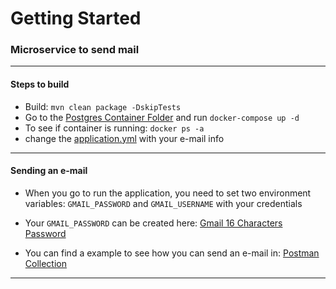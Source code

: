 # Getting Started

### Microservice to send mail
---
#### Steps to build
- Build:  ```mvn clean package -DskipTests```
- Go to the [Postgres Container Folder](https://github.com/mateusesp/ms-email/tree/master/postgresContainer) and run ```docker-compose up -d```
- To see if container is running: ```docker ps -a```
- change the [application.yml](https://github.com/mateusesp/ms-email/blob/master/src/main/resources/application.yml) with your e-mail info
---
#### Sending an e-mail
-  When you go to run the application, you need to set two environment variables: ```GMAIL_PASSWORD``` and ```GMAIL_USERNAME``` with your credentials   
  
-  Your ```GMAIL_PASSWORD``` can be created here: [Gmail 16 Characters Password](https://support.google.com/accounts/answer/185833)

-  You can find a example to see how you can send an e-mail in: [Postman Collection](https://github.com/mateusesp/ms-email/blob/master/Collection/Microservice%20Email.postman_collection.json)
  
---
